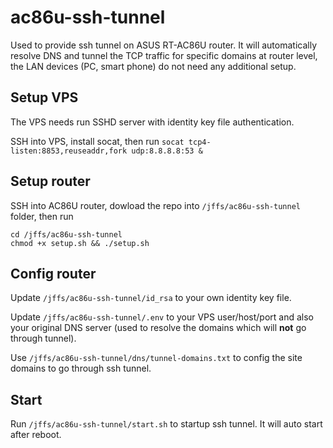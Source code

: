 # ac86u-ssh-tunnel

Used to provide ssh tunnel on ASUS RT-AC86U router. It will automatically resolve DNS and tunnel the TCP traffic for specific domains at router level, the LAN devices (PC, smart phone) do not need any additional setup.

## Setup VPS

The VPS needs run SSHD server with identity key file authentication.

SSH into VPS, install socat, then run `socat tcp4-listen:8853,reuseaddr,fork udp:8.8.8.8:53 &`

## Setup router

SSH into AC86U router, dowload the repo into `/jffs/ac86u-ssh-tunnel` folder, then run
```shell
cd /jffs/ac86u-ssh-tunnel
chmod +x setup.sh && ./setup.sh
```
## Config router

Update `/jffs/ac86u-ssh-tunnel/id_rsa` to your own identity key file.

Update `/jffs/ac86u-ssh-tunnel/.env` to your VPS user/host/port and also your original DNS server (used to resolve the domains which will **not** go through tunnel).

Use `/jffs/ac86u-ssh-tunnel/dns/tunnel-domains.txt` to config the site domains to go through ssh tunnel.

## Start

Run `/jffs/ac86u-ssh-tunnel/start.sh` to startup ssh tunnel. It will auto start after reboot.